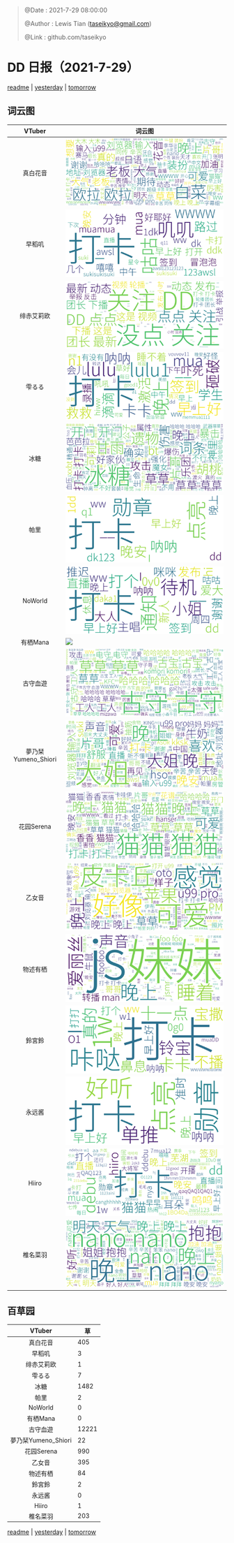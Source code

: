 > @Date    : 2021-7-29 08:00:00
>
> @Author  : Lewis Tian (taseikyo@gmail.com)
>
> @Link    : github.com/taseikyo

# DD 日报（2021-7-29）

[readme](../README.md) | [yesterday](2021-7-28.md) | [tomorrow](2021-7-30.md)

## 词云图

|VTuber|词云图|
|:-:|-|
|真白花音|![](../../images/daily/21402309_2021-7-29_purge_wordcloud.png)|
|早稻叽|![](../../images/daily/41682_2021-7-29_purge_wordcloud.png)|
|绯赤艾莉欧|![](../../images/daily/21396545_2021-7-29_purge_wordcloud.png)|
|雫るる|![](../../images/daily/21013446_2021-7-29_purge_wordcloud.png)|
|冰糖|![](../../images/daily/876396_2021-7-29_purge_wordcloud.png)|
|帕里|![](../../images/daily/4895312_2021-7-29_purge_wordcloud.png)|
|NoWorld|![](../../images/daily/21448649_2021-7-29_purge_wordcloud.png)|
|有栖Mana|![](../../images/daily/6542258_2021-7-29_purge_wordcloud.png)|
|古守血遊|![](../../images/daily/8725120_2021-7-29_purge_wordcloud.png)|
|夢乃栞Yumeno_Shiori|![](../../images/daily/14052636_2021-7-29_purge_wordcloud.png)|
|花园Serena|![](../../images/daily/14327465_2021-7-29_purge_wordcloud.png)|
|乙女音|![](../../images/daily/21320551_2021-7-29_purge_wordcloud.png)|
|物述有栖|![](../../images/daily/21449083_2021-7-29_purge_wordcloud.png)|
|鈴宮鈴|![](../../images/daily/21685677_2021-7-29_purge_wordcloud.png)|
|永远酱|![](../../images/daily/21701071_2021-7-29_purge_wordcloud.png)|
|Hiiro|![](../../images/daily/21919321_2021-7-29_purge_wordcloud.png)|
|椎名菜羽|![](../../images/daily/22347054_2021-7-29_purge_wordcloud.png)|

## 百草园

|VTuber|草|
|:-:|-|
|真白花音|405|
|早稻叽|3|
|绯赤艾莉欧|1|
|雫るる|7|
|冰糖|1482|
|帕里|2|
|NoWorld|0|
|有栖Mana|0|
|古守血遊|12221|
|夢乃栞Yumeno_Shiori|22|
|花园Serena|990|
|乙女音|395|
|物述有栖|84|
|鈴宮鈴|2|
|永远酱|0|
|Hiiro|1|
|椎名菜羽|203|

[readme](../README.md) | [yesterday](2021-7-28.md) | [tomorrow](2021-7-30.md)
